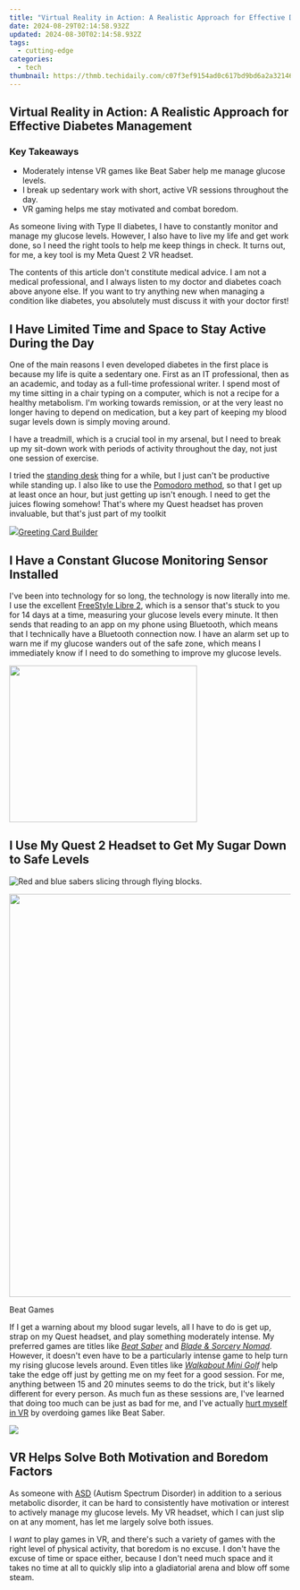 ```yaml
---
title: "Virtual Reality in Action: A Realistic Approach for Effective Diabetes Management"
date: 2024-08-29T02:14:58.932Z
updated: 2024-08-30T02:14:58.932Z
tags:
  - cutting-edge
categories:
  - tech
thumbnail: https://thmb.techidaily.com/c07f3ef9154ad0c617bd9bd6a2a32146d7b51b27c7deece2dc0396518e1e76ee.jpg
---
```


## Virtual Reality in Action: A Realistic Approach for Effective Diabetes Management

### Key Takeaways

* Moderately intense VR games like Beat Saber help me manage glucose levels.
* I break up sedentary work with short, active VR sessions throughout the day.
* VR gaming helps me stay motivated and combat boredom.

 As someone living with Type II diabetes, I have to constantly monitor and manage my glucose levels. However, I also have to live my life and get work done, so I need the right tools to help me keep things in check. It turns out, for me, a key tool is my Meta Quest 2 VR headset.

 The contents of this article don't constitute medical advice. I am not a medical professional, and I always listen to my doctor and diabetes coach above anyone else. If you want to try anything new when managing a condition like diabetes, you absolutely must discuss it with your doctor first!

##  I Have Limited Time and Space to Stay Active During the Day

 One of the main reasons I even developed diabetes in the first place is because my life is quite a sedentary one. First as an IT professional, then as an academic, and today as a full-time professional writer. I spend most of my time sitting in a chair typing on a computer, which is not a recipe for a healthy metabolism. I'm working towards remission, or at the very least no longer having to depend on medication, but a key part of keeping my blood sugar levels down is simply moving around.

 I have a treadmill, which is a crucial tool in my arsenal, but I need to break up my sit-down work with periods of activity throughout the day, not just one session of exercise.

 I tried the [standing desk](https://video-capture.techidaily.com/updated-streamlining-mov-files-on-windows-11-os/) thing for a while, but I just can't be productive while standing up. I also like to use the [Pomodoro method](https://screen-sharing-recording.techidaily.com/updated-navigating-noise-free-networks-secrets-for-silencing-disruptions-on-gomeet/), so that I get up at least once an hour, but just getting up isn't enough. I need to get the juices flowing somehow! That's where my Quest headset has proven invaluable, but that's just part of my toolkit

<!-- affiliate ads begin -->
<a href="https://secure.2checkout.com/order/checkout.php?PRODS=2067133&QTY=1&AFFILIATE=108875&CART=1"><img src="https://www.pearlmountainsoft.com/n_img/product/gcb/banScrn.jpg" border="0">Greeting Card Builder</a>
<!-- affiliate ads end -->
##  I Have a Constant Glucose Monitoring Sensor Installed

 I've been into technology for so long, the technology is now literally into me. I use the excellent [FreeStyle Libre 2](https://www.freestyle.abbott/us-en/products/freestyle-libre-2.html), which is a sensor that's stuck to you for 14 days at a time, measuring your glucose levels every minute. It then sends that reading to an app on my phone using Bluetooth, which means that I technically have a Bluetooth connection now. I have an alarm set up to warn me if my glucose wanders out of the safe zone, which means I immediately know if I need to do something to improve my glucose levels.

<!-- affiliate ads begin -->
<a href="https://aligracehair.sjv.io/c/5597632/2087264/19272" target="_top" id="2087264"><img src="//a.impactradius-go.com/display-ad/19272-2087264" border="0" alt="" width="336" height="280"/></a><img height="0" width="0" src="https://imp.pxf.io/i/5597632/2087264/19272" style="position:absolute;visibility:hidden;" border="0" />
<!-- affiliate ads end -->
##  I Use My Quest 2 Headset to Get My Sugar Down to Safe Levels

![Red and blue sabers slicing through flying blocks.](https://static1.howtogeekimages.com/wordpress/wp-content/uploads/2024/07/beatsaber.jpg) 

<!-- affiliate ads begin -->
<a href="https://lightailing.sjv.io/c/5597632/1638364/17190" target="_top" id="1638364"><img src="//a.impactradius-go.com/display-ad/17190-1638364" border="0" alt="" width="1280" height="720"/></a><img height="0" width="0" src="https://imp.pxf.io/i/5597632/1638364/17190" style="position:absolute;visibility:hidden;" border="0" />
<!-- affiliate ads end -->
Beat Games

 If I get a warning about my blood sugar levels, all I have to do is get up, strap on my Quest headset, and play something moderately intense. My preferred games are titles like _[Beat Saber](https://www.meta.com/experiences/2448060205267927/)_ and _[Blade & Sorcery Nomad](https://www.meta.com/experiences/2031826350263349/)._ However, it doesn't even have to be a particularly intense game to help turn my rising glucose levels around. Even titles like _[Walkabout Mini Golf](https://www.meta.com/experiences/2462678267173943/)_ help take the edge off just by getting me on my feet for a good session. For me, anything between 15 and 20 minutes seems to do the trick, but it's likely different for every person. As much fun as these sessions are, I've learned that doing too much can be just as bad for me, and I've actually [hurt myself in VR](https://ios-pokemon-go.techidaily.com/catch-or-beat-sleeping-snorlax-on-pokemon-go-for-apple-iphone-14-drfone-by-drfone-virtual-ios/) by overdoing games like Beat Saber.

<!-- affiliate ads begin -->
<a href="https://secure.2checkout.com/order/checkout.php?PRODS=4729320&QTY=1&AFFILIATE=108875&CART=1"><img src="https://secure.avangate.com/images/merchant/f7f07e7dab09533bc71247a5b29a7373/products/2_iDeviceMessageBox.png" border="0"></a>
<!-- affiliate ads end -->
##  VR Helps Solve Both Motivation and Boredom Factors

 As someone with [ASD](https://www.mayoclinic.org/diseases-conditions/autism-spectrum-disorder/symptoms-causes/syc-20352928) (Autism Spectrum Disorder) in addition to a serious metabolic disorder, it can be hard to consistently have motivation or interest to actively manage my glucose levels. My VR headset, which I can just slip on at any moment, has let me largely solve both issues.

 I _want_ to play games in VR, and there's such a variety of games with the right level of physical activity, that boredom is no excuse. I don't have the excuse of time or space either, because I don't need much space and it takes no time at all to quickly slip into a gladiatorial arena and blow off some steam.

<ins class="adsbygoogle"
     style="display:block"
     data-ad-format="autorelaxed"
     data-ad-client="ca-pub-7571918770474297"
     data-ad-slot="1223367746"></ins>



<ins class="adsbygoogle"
     style="display:block"
     data-ad-client="ca-pub-7571918770474297"
     data-ad-slot="8358498916"
     data-ad-format="auto"
     data-full-width-responsive="true"></ins>


